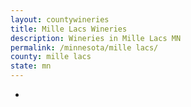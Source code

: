 ```yaml
---
layout: countywineries
title: Mille Lacs Wineries
description: Wineries in Mille Lacs MN
permalink: /minnesota/mille lacs/
county: mille lacs
state: mn
---
```

-
